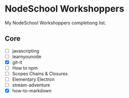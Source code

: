 # NodeSchool Workshoppers

My NodeSchool Workshoppers completiong list.

## Core
- [ ] javascripting
- [ ] learnyounode
- [x] git-it
- [ ] How to npm
- [ ] Scopes Chains & Closures
- [ ] Elementary Electron
- [ ] stream-adventure
- [x] how-to-markdown